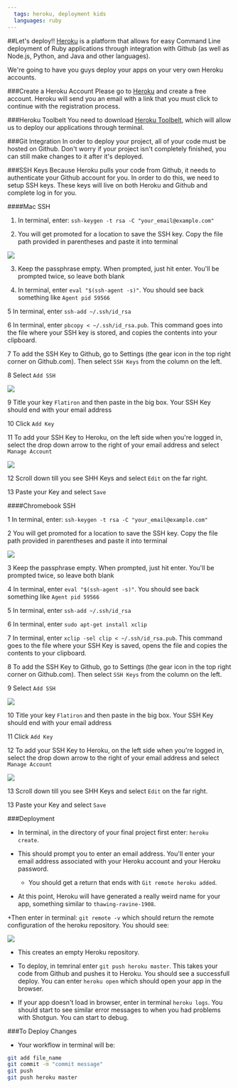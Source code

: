 ```yaml
---
  tags: heroku, deployment kids
  languages: ruby
---
```


##Let's deploy!! 
[Heroku](https://www.heroku.com/) is a platform that allows for easy Command Line deployment of Ruby applications through integration with Github (as well as Node.js, Python, and Java and other languages).

We're going to have you guys deploy your apps on your very own Heroku accounts.


###Create a Heroku Account
Please go to [Heroku](https://www.heroku.com/) and create a free account. Heroku will send you an email with a link that you must click to continue with the registration process.

###Heroku Toolbelt
You need to download [Heroku Toolbelt](https://toolbelt.heroku.com/), which will allow us to deploy our applications through terminal.


###Git Integration
In order to deploy your project, all of your code must be hosted on Github. Don't worry if your project isn't completely finished, you can still make changes to it after it's deployed. 

###SSH Keys
Because Heroku pulls your code from Github, it needs to authenticate your Github account for you. In order to do this, we need to setup SSH keys. These keys will live on both Heroku and Github and complete log in for you.

####Mac SSH

1. In terminal, enter: `ssh-keygen -t rsa -C "your_email@example.com"`

2. You will get promoted for a location to save the SSH key. Copy the file path provided in parentheses and paste it into terminal

<img src="https://s3.amazonaws.com/after-school-assets/ssh-key-location.png">

3. Keep the passphrase empty. When prompted, just hit enter. You'll be prompted twice, so leave both blank

4. In terminal, enter `eval "$(ssh-agent -s)"`. You should see back something like `Agent pid 59566`

5 In terminal, enter `ssh-add ~/.ssh/id_rsa`

6 In terminal, enter `pbcopy < ~/.ssh/id_rsa.pub`. This command goes into the file where your SSH key is stored, and copies the contents into your clipboard.

7 To add the SSH Key to Github, go to Settings (the gear icon in the top right corner on Github.com). Then select `SSH Keys` from the column on the left.

8 Select `Add SSH`

<img src="https://s3.amazonaws.com/after-school-assets/add-shh.png">

9 Title your key `Flatiron` and then paste in the big box. Your SSH Key should end with your email address

10 Click `Add Key`

11 To add your SSH Key to Heroku, on the left side when you're logged in, select the drop down arrow to the right of your email address and select `Manage Account`

<img src="https://s3.amazonaws.com/after-school-assets/heroku-ssh.png">

12 Scroll down till you see SHH Keys and select `Edit` on the far right.

13 Paste your Key and select `Save`

####Chromebook SSH


1 In terminal, enter: `ssh-keygen -t rsa -C "your_email@example.com"`

2 You will get promoted for a location to save the SSH key. Copy the file path provided in parentheses and paste it into terminal

<img src="https://s3.amazonaws.com/after-school-assets/ssh-key-location.png">

3 Keep the passphrase empty. When prompted, just hit enter. You'll be prompted twice, so leave both blank

4 In terminal, enter `eval "$(ssh-agent -s)"`. You should see back something like `Agent pid 59566`

5 In terminal, enter `ssh-add ~/.ssh/id_rsa`

6 In terminal, enter `sudo apt-get install xclip`

7 In terminal, enter `xclip -sel clip < ~/.ssh/id_rsa.pub`. This command goes to the file where your SSH Key is saved, opens the file and copies the contents to your clipboard.

8 To add the SSH Key to Github, go to Settings (the gear icon in the top right corner on Github.com). Then select `SSH Keys` from the column on the left.

9 Select `Add SSH`

<img src="https://s3.amazonaws.com/after-school-assets/add-shh.png">

10 Title your key `Flatiron` and then paste in the big box. Your SSH Key should end with your email address

11 Click `Add Key`

12 To add your SSH Key to Heroku, on the left side when you're logged in, select the drop down arrow to the right of your email address and select `Manage Account`

<img src="https://s3.amazonaws.com/after-school-assets/heroku-ssh.png">

13 Scroll down till you see SHH Keys and select `Edit` on the far right.

13 Paste your Key and select `Save`

###Deployment
+ In terminal, in the directory of your final project first enter: `heroku create`. 

+ This should prompt you to enter an email address. You'll enter your email address associated with your Heroku account and your Heroku password.
  * You should get a return that ends with `Git remote heroku added`.

+ At this point, Heroku will have generated a really weird name for your app, something similar to `thawing-ravine-1908`. 
 
+Then enter in terminal: `git remote -v` which should return the remote configuration of the heroku repository. You should see:

<img src="https://s3.amazonaws.com/after-school-assets/heroku-remote.png">

  * This creates an empty Heroku repository. 

+ To deploy, in temrinal enter `git push heroku master`. This takes your code from Github and pushes it to Heroku. You should see a successfull deploy. You can enter `heroku open` which should open your app in the browser.

+ If your app doesn't load in browser, enter in terminal `heroku logs`. You should start to see similar error messages to when you had problems with Shotgun. You can start to debug.


###To Deploy Changes

+ Your workflow in terminal will be:

```bash
git add file_name
git commit -m "commit message"
git push
git push heroku master
```